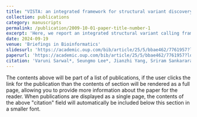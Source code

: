 ```yaml
---
title: "VISTA: an integrated framework for structural variant discovery"
collection: publications
category: manuscripts
permalink: /publication/2009-10-01-paper-title-number-1
excerpt: 'Here, we report an integrated structural variant calling framework, Variant Identification and Structural Variant Analysis (VISTA), that leverages the results of individual callers using a novel and robust filtering and merging algorithm. '
date: 2024-09-19
venue: 'Briefings in Bioinformatics'
slidesurl: 'https://academic.oup.com/bib/article/25/5/bbae462/7761957?login=true'
paperurl: 'https://academic.oup.com/bib/article/25/5/bbae462/7761957?login=true'
citation: 'Varuni Sarwal*, Seungmo Lee*, Jianzhi Yang, Sriram Sankararaman, Mark Chaisson, Eleazar Eskin, Serghei Mangul &quot;Paper Title Number 1.&quot; Briefings in Bioinformatics, Volume 25, Issue 5.'
---
```


The contents above will be part of a list of publications, if the user clicks the link for the publication than the contents of section will be rendered as a full page, allowing you to provide more information about the paper for the reader. When publications are displayed as a single page, the contents of the above "citation" field will automatically be included below this section in a smaller font.